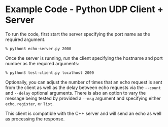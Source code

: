 # Example Code - Python UDP Client + Server

To run the code, first start the server specifying the port name as the required argument.

```
% python3 echo-server.py 2000
```

Once the server is running, run the client specifying the hostname and port number as the required arguments:

```
% python3 test-client.py localhost 2000
```

Optionally, you can adjust the number of times that an echo request is sent from the client as well as the delay between echo requests via the `--count` and `--delay` optional arguments.
There is also an option to vary the message being tested by provided a `--msg` argument and specifying either `echo`, `register`, or `list`.

This client is compatible with the C++ server and will send an echo as well as processing
the response.
